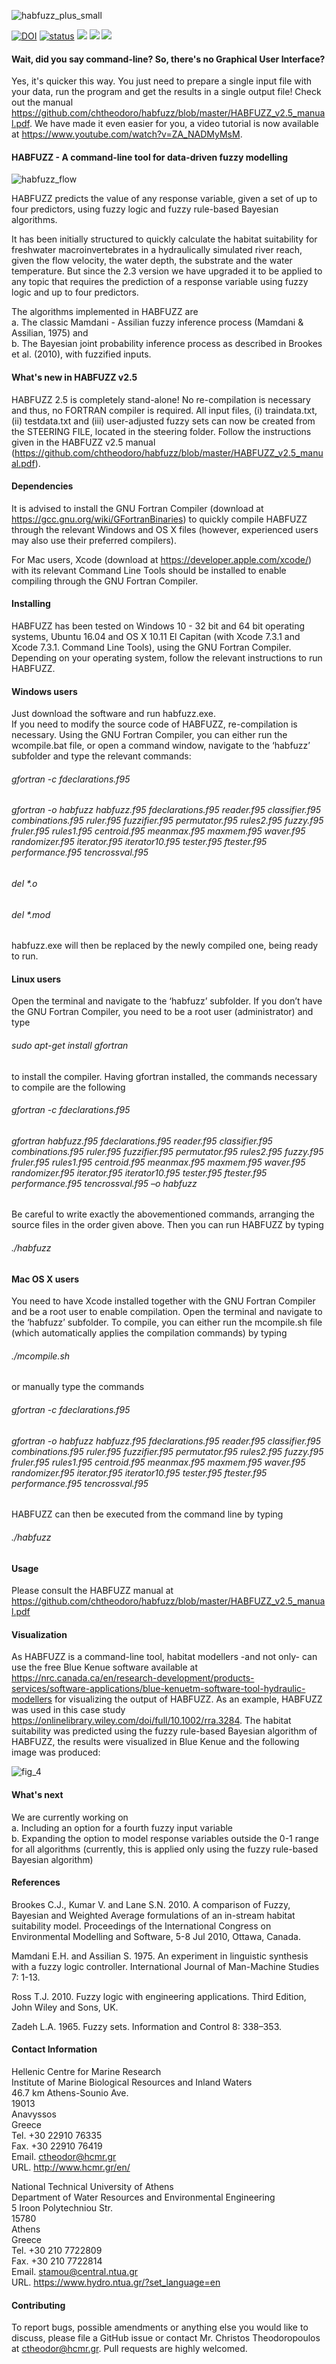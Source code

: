 ![habfuzz_plus_small](https://user-images.githubusercontent.com/21544603/52857330-82408080-312f-11e9-95a0-193a3b93106a.png)

[![DOI](https://zenodo.org/badge/DOI/10.5281/zenodo.2582117.svg)](https://doi.org/10.5281/zenodo.2582117)
[![status](http://joss.theoj.org/papers/1ad27db8f0976c28a75e20d34eba5ee2/status.svg)](http://joss.theoj.org/papers/1ad27db8f0976c28a75e20d34eba5ee2)
![](http://www.repostatus.org/badges/latest/active.svg)
![](https://img.shields.io/badge/version-2.5-red.svg)
![](https://img.shields.io/badge/topic-Fuzzy_modelling-blue.svg)

#### Wait, did you say command-line? So, there's no Graphical User Interface?
Yes, it's quicker this way. You just need to prepare a single input file with your data, run the program and get the results in a single output file! Check out the manual https://github.com/chtheodoro/habfuzz/blob/master/HABFUZZ_v2.5_manual.pdf.
We have made it even easier for you, a video tutorial is now available at https://www.youtube.com/watch?v=ZA_NADMyMsM.

#### HABFUZZ - A command-line tool for data-driven fuzzy modelling

![habfuzz_flow](https://user-images.githubusercontent.com/21544603/53111372-9e845900-3545-11e9-8028-6e1b32ee1c0a.png)

HABFUZZ predicts the value of any response variable, given a set of up to four predictors, using fuzzy logic and fuzzy rule-based Bayesian algorithms.

It has been initially structured to quickly calculate the habitat suitability for freshwater macroinvertebrates in a hydraulically simulated river reach, given the flow velocity, the water depth, the substrate and the water temperature. But since the 2.3 version we have upgraded it to be applied to any topic that requires the prediction of a response variable using fuzzy logic and up to four predictors.

The algorithms implemented in HABFUZZ are  
a. Τhe classic Mamdani - Assilian fuzzy inference process (Mamdani & Assilian, 1975) and  
b. The Bayesian joint probability inference process as described in Brookes et al. (2010), with fuzzified inputs.  

#### What's new in HABFUZZ v2.5
HABFUZZ 2.5 is completely stand-alone! No re-compilation is necessary and thus, no FORTRAN compiler is required.
All input files, (i) traindata.txt, (ii) testdata.txt and (iii) user-adjusted fuzzy sets can now be created from the STEERING FILE, located in the steering folder. Follow the instructions given in the HABFUZZ v2.5 manual (https://github.com/chtheodoro/habfuzz/blob/master/HABFUZZ_v2.5_manual.pdf).

#### Dependencies

It is advised to install the GNU Fortran Compiler (download at https://gcc.gnu.org/wiki/GFortranBinaries) to quickly compile HABFUZZ through the relevant Windows and OS X files (however, experienced users may also use their preferred compilers).

For Mac users, Xcode (download at https://developer.apple.com/xcode/) with its relevant Command Line Tools should be installed to enable compiling through the GNU Fortran Compiler.

#### Installing
HABFUZZ has been tested on Windows 10 - 32 bit and 64 bit operating systems, Ubuntu 16.04 and OS X 10.11 El Capitan (with Xcode 7.3.1 and Xcode 7.3.1. Command Line Tools), using the GNU Fortran Compiler. Depending on your operating system, follow the relevant instructions to run HABFUZZ.

#### Windows users
Just download the software and run habfuzz.exe.  
If you need to modify the source code of HABFUZZ, re-compilation is necessary. Using the GNU Fortran Compiler, you can either run the wcompile.bat file, or open a command window, navigate to the ‘habfuzz’ subfolder and type the relevant commands:

###### gfortran -c fdeclarations.f95

###### gfortran -o habfuzz habfuzz.f95 fdeclarations.f95 reader.f95 classifier.f95 combinations.f95 ruler.f95 fuzzifier.f95 permutator.f95 rules2.f95 fuzzy.f95 fruler.f95 rules1.f95 centroid.f95 meanmax.f95 maxmem.f95 waver.f95 randomizer.f95 iterator.f95 iterator10.f95 tester.f95 ftester.f95 performance.f95 tencrossval.f95

###### del *.o
###### del *.mod

habfuzz.exe will then be replaced by the newly compiled one, being ready to run.

#### Linux users
Open the terminal and navigate to the ‘habfuzz’ subfolder. If you don’t have the GNU Fortran Compiler, you need to be a root user (administrator) and type

###### sudo apt-get install gfortran 

to install the compiler. Having gfortran installed, the commands necessary to compile are the following

###### gfortran -c fdeclarations.f95

###### gfortran habfuzz.f95 fdeclarations.f95 reader.f95 classifier.f95 combinations.f95 ruler.f95 fuzzifier.f95 permutator.f95 rules2.f95 fuzzy.f95 fruler.f95 rules1.f95 centroid.f95 meanmax.f95 maxmem.f95 waver.f95 randomizer.f95 iterator.f95 iterator10.f95 tester.f95 ftester.f95 performance.f95 tencrossval.f95 –o habfuzz

Be careful to write exactly the abovementioned commands, arranging the source files in the order given above. Then you can run HABFUZZ by typing

###### ./habfuzz

#### Mac OS X users
You need to have Xcode installed together with the GNU Fortran Compiler and be a root user to enable compilation. Open the terminal and navigate to the ‘habfuzz’ subfolder. To compile, you can either run the mcompile.sh file (which automatically applies the compilation commands) by typing

###### ./mcompile.sh

or manually type the commands

###### gfortran -c fdeclarations.f95

###### gfortran -o habfuzz habfuzz.f95 fdeclarations.f95 reader.f95 classifier.f95 combinations.f95 ruler.f95 fuzzifier.f95 permutator.f95 rules2.f95 fuzzy.f95 fruler.f95 rules1.f95 centroid.f95 meanmax.f95 maxmem.f95 waver.f95 randomizer.f95 iterator.f95 iterator10.f95 tester.f95 ftester.f95 performance.f95 tencrossval.f95

HABFUZZ can then be executed from the command line by typing

###### ./habfuzz

#### Usage
Please consult the HABFUZZ manual at https://github.com/chtheodoro/habfuzz/blob/master/HABFUZZ_v2.5_manual.pdf

#### Visualization
As HABFUZZ is a command-line tool, habitat modellers -and not only- can use the free Blue Kenue software available at https://nrc.canada.ca/en/research-development/products-services/software-applications/blue-kenuetm-software-tool-hydraulic-modellers for visualizing the output of HABFUZZ. As an example, HABFUZZ was used in this case study https://onlinelibrary.wiley.com/doi/full/10.1002/rra.3284. The habitat suitability was predicted using the fuzzy rule-based Bayesian algorithm of HABFUZZ, the results were visualized in Blue Kenue and the following image was produced:

![fig_4](https://user-images.githubusercontent.com/21544603/53172876-1195da00-35ef-11e9-98f2-789019da2991.png)

#### What's next
We are currently working on  
a. Including an option for a fourth fuzzy input variable  
b. Expanding the option to model response variables outside the 0-1 range for all algorithms (currently, this is applied only using the fuzzy rule-based Bayesian algorithm) 

#### References
Brookes C.J., Kumar V. and Lane S.N. 2010. A comparison of Fuzzy, Bayesian and Weighted Average formulations of an in-stream habitat suitability model. Proceedings of the International Congress on Environmental Modelling and Software, 5-8 Jul 2010, Ottawa, Canada.

Mamdani E.H. and Assilian S. 1975. An experiment in linguistic synthesis with a fuzzy logic controller. International Journal of Man-Machine Studies 7: 1-13.

Ross T.J. 2010. Fuzzy logic with engineering applications. Third Edition, John Wiley and Sons, UK.

Zadeh L.A. 1965. Fuzzy sets. Information and Control 8: 338–353.

#### Contact Information

Hellenic Centre for Marine Research  
Institute of Marine Biological Resources and Inland Waters  
46.7 km Athens-Sounio Ave.  
19013  
Anavyssos  
Greece  
Tel. +30 22910 76335  
Fax. +30 22910 76419  
Email. ctheodor@hcmr.gr  
URL. http://www.hcmr.gr/en/  

National Technical University of Athens  
Department of Water Resources and Environmental Engineering  
5 Iroon Polytechniou Str.  
15780  
Athens  
Greece  
Tel. +30 210 7722809  
Fax. +30 210 7722814  
Email. stamou@central.ntua.gr  
URL. https://www.hydro.ntua.gr/?set_language=en  

#### Contributing
To report bugs, possible amendments or anything else you would like to discuss, please file a GitHub issue or contact Mr. Christos Theodoropoulos at ctheodor@hcmr.gr. Pull requests are highly welcomed.
